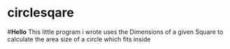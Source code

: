 # circlesqare
#**Hello**
This little program i wrote uses the Dimensions of a given Square to calculate the area size of a circle which fits inside
